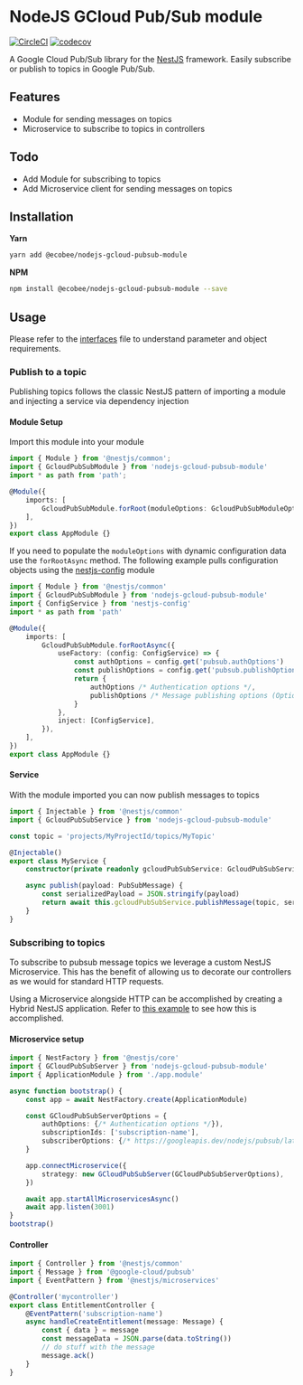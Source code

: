 # NodeJS GCloud Pub/Sub module

[![CircleCI](https://circleci.com/gh/ecobee/nodejs-gcloud-pubsub-module.svg?style=svg&circle-token=fbf98de8e837e22ab817ad943bd540fd40684955)](https://circleci.com/gh/ecobee/nodejs-gcloud-pubsub-module)
[![codecov](https://codecov.io/gh/ecobee/nodejs-gcloud-pubsub-module/branch/master/graph/badge.svg?token=F93WezHhBy)](https://codecov.io/gh/ecobee/nodejs-gcloud-pubsub-module)

A Google Cloud Pub/Sub library for the [NestJS](https://github.com/nestjs/nest) framework. Easily subscribe or publish to topics in Google Pub/Sub.

## Features

- Module for sending messages on topics
- Microservice to subscribe to topics in controllers

## Todo

- Add Module for subscribing to topics
- Add Microservice client for sending messages on topics

## Installation

**Yarn**

```bash
yarn add @ecobee/nodejs-gcloud-pubsub-module
```

**NPM**

```bash
npm install @ecobee/nodejs-gcloud-pubsub-module --save
```

## Usage

Please refer to the [interfaces](src/interfaces/gcloud-pub-sub.interface.ts) file to understand parameter and object requirements.

### Publish to a topic

Publishing topics follows the classic NestJS pattern of importing a module and injecting a service via dependency injection

#### Module Setup

Import this module into your module

```ts
import { Module } from '@nestjs/common';
import { GcloudPubSubModule } from 'nodejs-gcloud-pubsub-module'
import * as path from 'path';

@Module({
    imports: [
        GcloudPubSubModule.forRoot(moduleOptions: GcloudPubSubModuleOptions),
    ],
})
export class AppModule {}
```

If you need to populate the `moduleOptions` with dynamic configuration data use the `forRootAsync` method. The following example pulls configuration objects using the [nestjs-config](https://github.com/nestjsx/nestjs-config) module

```ts
import { Module } from '@nestjs/common'
import { GcloudPubSubModule } from 'nodejs-gcloud-pubsub-module'
import { ConfigService } from 'nestjs-config'
import * as path from 'path'

@Module({
	imports: [
		GcloudPubSubModule.forRootAsync({
			useFactory: (config: ConfigService) => {
				const authOptions = config.get('pubsub.authOptions')
				const publishOptions = config.get('pubsub.publishOptions')
				return {
					authOptions /* Authentication options */,
					publishOptions /* Message publishing options (Optional) */,
				}
			},
			inject: [ConfigService],
		}),
	],
})
export class AppModule {}
```

#### Service

With the module imported you can now publish messages to topics

```ts
import { Injectable } from '@nestjs/common'
import { GcloudPubSubService } from 'nodejs-gcloud-pubsub-module'

const topic = 'projects/MyProjectId/topics/MyTopic'

@Injectable()
export class MyService {
	constructor(private readonly gcloudPubSubService: GcloudPubSubService) {}

	async publish(payload: PubSubMessage) {
		const serializedPayload = JSON.stringify(payload)
		return await this.gcloudPubSubService.publishMessage(topic, serializedPayload)
	}
}
```

### Subscribing to topics

To subscribe to pubsub message topics we leverage a custom NestJS Microservice. This has the benefit of allowing us to decorate our controllers as we would for standard HTTP requests.

Using a Microservice alongside HTTP can be accomplished by creating a Hybrid NestJS application. Refer to [this example](https://github.com/nestjs/nest/blob/master/sample/03-microservices/src/main.ts) to see how this is accomplished.

#### Microservice setup

```ts
import { NestFactory } from '@nestjs/core'
import { GCloudPubSubServer } from 'nodejs-gcloud-pubsub-module'
import { ApplicationModule } from './app.module'

async function bootstrap() {
	const app = await NestFactory.create(ApplicationModule)

	const GCloudPubSubServerOptions = {
		authOptions: {/* Authentication options */}),
		subscriptionIds: ['subscription-name'],
		subscriberOptions: {/* https://googleapis.dev/nodejs/pubsub/latest/global.html#SubscriberOptions */}
	}

	app.connectMicroservice({
		strategy: new GCloudPubSubServer(GCloudPubSubServerOptions),
	})

	await app.startAllMicroservicesAsync()
	await app.listen(3001)
}
bootstrap()
```

#### Controller

```ts
import { Controller } from '@nestjs/common'
import { Message } from '@google-cloud/pubsub'
import { EventPattern } from '@nestjs/microservices'

@Controller('mycontroller')
export class EntitlementController {
	@EventPattern('subscription-name')
	async handleCreateEntitlement(message: Message) {
		const { data } = message
		const messageData = JSON.parse(data.toString())
		// do stuff with the message
		message.ack()
	}
}
```
